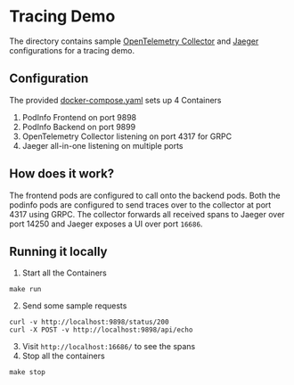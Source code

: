 # Tracing Demo

The directory contains sample [OpenTelemetry Collector](https://github.com/open-telemetry/opentelemetry-collector)
and [Jaeger](https://www.jaegertracing.io) configurations for a tracing demo.

## Configuration

The provided [docker-compose.yaml](docker-compose.yaml) sets up 4 Containers

1. PodInfo Frontend on port 9898
2. PodInfo Backend on port 9899
3. OpenTelemetry Collector listening on port 4317 for GRPC
4. Jaeger all-in-one listening on multiple ports

## How does it work?

The frontend pods are configured to call onto the backend pods. Both the podinfo
pods are configured to send traces over to the collector at port 4317 using GRPC.
The collector forwards all received spans to Jaeger over port 14250 and Jaeger
exposes a UI over port `16686`.

## Running it locally

1. Start all the Containers
```shell
make run
```
2. Send some sample requests
```shell
curl -v http://localhost:9898/status/200
curl -X POST -v http://localhost:9898/api/echo
```
3. Visit `http://localhost:16686/` to see the spans
4. Stop all the containers
```shell
make stop
```
